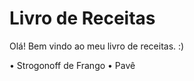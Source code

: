 <h1> Livro de Receitas </h1>

Olá! Bem vindo ao meu livro de receitas. :) 

 • Strogonoff de Frango
 • Pavê
